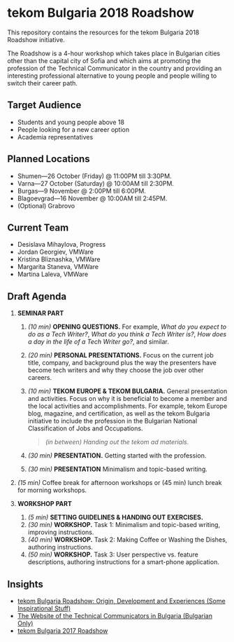 # tekom Bulgaria 2018 Roadshow

This repository contains the resources for the tekom Bulgaria 2018 Roadshow initiative.

The Roadshow is a 4-hour workshop which takes place in Bulgarian cities other than the capital city of Sofia and which aims at promoting the profession of the Technical Communicator in the country and providing an interesting professional alternative to young people and people willing to switch their career path.

## Target Audience

* Students and young people above 18
* People looking for a new career option
* Academia representatives

## Planned Locations

* Shumen&mdash;26 October (Friday) @ 11:00PM till 3:30PM.
* Varna&mdash;27 October (Saturday) @ 10:00AM till 2:30PM.
* Burgas&mdash;9 November @ 2:00PM till 6:00PM.
* Blagoevgrad&mdash;16 November @ 10:00AM till 2:45PM.
* (Optional) Grabrovo

## Current Team

* Desislava Mihaylova, Progress
* Jordan Georgiev, VMWare
* Kristina Bliznashka, VMWare
* Margarita Staneva, VMWare
* Martina Laleva, VMWare

## Draft Agenda

1. **SEMINAR PART**

    1. *(10 min)* **OPENING QUESTIONS.** For example, *What do you expect to do as a Tech Writer?*, *What do you think a Tech Writer is?*, *How does a day in the life of a Tech Writer go?*, and similar.
    1. *(20 min)* **PERSONAL PRESENTATIONS.** Focus on the current job title, company, and background plus the way the presenters have become tech writers and why they choose the job over other careers.
    1. *(10 min)* **TEKOM EUROPE & TEKOM BULGARIA.** General presentation and activities. Focus on why it is beneficial to become a member and the local activities and accomplishments. For example, tekom Europe blog, magazine, and certification, as well as the tekom Bulgaria initiative to include the profession in the Bulgarian National Classification of Jobs and Occupations.

        > *(in between) Handing out the tekom ad materials.*

    1. *(30 min)* **PRESENTATION.** Getting started with the profession.
    1. *(30 min)* **PRESENTATION** Minimalism and topic-based writing.

1. *(15 min)* Coffee break for afternoon workshops or (45 min) lunch break for morning workshops.

1. **WORKSHOP PART**

    1. *(5 min)* **SETTING GUIDELINES & HANDING OUT EXERCISES.**
    1. *(30 min)* **WORKSHOP.** Task 1: Minimalism and topic-based writing, improving instructions.
    1. *(40 min)* **WORKSHOP.** Task 2: Making Coffee or Washing the Dishes, authoring instructions.
    1. *(50 min)* **WORKSHOP.** Task 3: User perspective vs. feature descriptions, authoring instructions for a smart-phone application.

## Insights

* [tekom Bulgaria Roadshow: Origin, Development and Experiences (Some Inspirational Stuff)](https://www.technical-communication.org/bg/events-and-activities/past-events/tekom-bulgaria-roadshow-origin-development-and-experiences.html)
* [The Website of the Technical Communicators in Bulgaria (Bulgarian Only)](http://techwritersbg.org/)
* [tekom Bulgaria 2017 Roadshow](https://github.com/telerik/tekom-2017roadshow)

